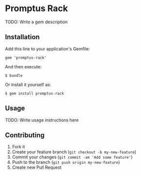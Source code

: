 # Promptus Rack

TODO: Write a gem description

## Installation

Add this line to your application's Gemfile:

    gem 'promptus-rack'

And then execute:

    $ bundle

Or install it yourself as:

    $ gem install promptus-rack

## Usage

TODO: Write usage instructions here

## Contributing

1. Fork it
2. Create your feature branch (`git checkout -b my-new-feature`)
3. Commit your changes (`git commit -am 'Add some feature'`)
4. Push to the branch (`git push origin my-new-feature`)
5. Create new Pull Request
